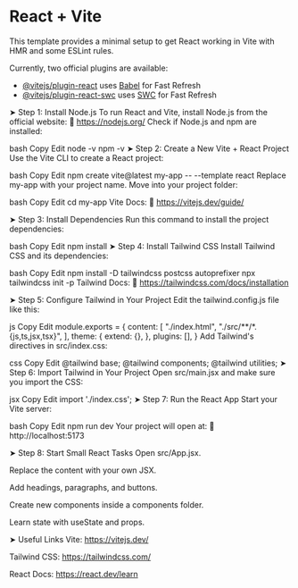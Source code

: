 # React + Vite

This template provides a minimal setup to get React working in Vite with HMR and some ESLint rules.

Currently, two official plugins are available:

- [@vitejs/plugin-react](https://github.com/vitejs/vite-plugin-react/blob/main/packages/plugin-react/README.md) uses [Babel](https://babeljs.io/) for Fast Refresh
- [@vitejs/plugin-react-swc](https://github.com/vitejs/vite-plugin-react-swc) uses [SWC](https://swc.rs/) for Fast Refresh

➤ Step 1: Install Node.js
To run React and Vite, install Node.js from the official website:
🔗 https://nodejs.org/
Check if Node.js and npm are installed:

bash
Copy
Edit
node -v
npm -v
➤ Step 2: Create a New Vite + React Project
Use the Vite CLI to create a React project:

bash
Copy
Edit
npm create vite@latest my-app -- --template react
Replace my-app with your project name.
Move into your project folder:

bash
Copy
Edit
cd my-app
Vite Docs: 🔗 https://vitejs.dev/guide/

➤ Step 3: Install Dependencies
Run this command to install the project dependencies:

bash
Copy
Edit
npm install
➤ Step 4: Install Tailwind CSS
Install Tailwind CSS and its dependencies:

bash
Copy
Edit
npm install -D tailwindcss postcss autoprefixer
npx tailwindcss init -p
Tailwind Docs: 🔗 https://tailwindcss.com/docs/installation

➤ Step 5: Configure Tailwind in Your Project
Edit the tailwind.config.js file like this:

js
Copy
Edit
module.exports = {
content: [
"./index.html",
"./src/**/*.{js,ts,jsx,tsx}",
],
theme: {
extend: {},
},
plugins: [],
}
Add Tailwind's directives in src/index.css:

css
Copy
Edit
@tailwind base;
@tailwind components;
@tailwind utilities;
➤ Step 6: Import Tailwind in Your Project
Open src/main.jsx and make sure you import the CSS:

jsx
Copy
Edit
import './index.css';
➤ Step 7: Run the React App
Start your Vite server:

bash
Copy
Edit
npm run dev
Your project will open at:
🔗 http://localhost:5173

➤ Step 8: Start Small React Tasks
Open src/App.jsx.

Replace the content with your own JSX.

Add headings, paragraphs, and buttons.

Create new components inside a components folder.

Learn state with useState and props.

➤ Useful Links
Vite: https://vitejs.dev/

Tailwind CSS: https://tailwindcss.com/

React Docs: https://react.dev/learn
